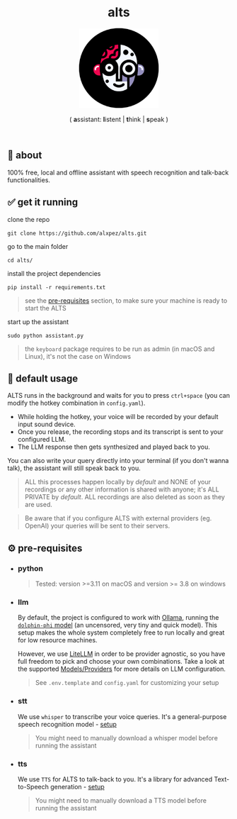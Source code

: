 <h1 align="center">alts</h1>
<p align="center">
  <a href="https://github.com/alxpez/alts" target="_blank">
    <img width="180" src="logo.png">
  </a>
</p>
<p align="center">( <strong>a</strong>ssistant: <strong>l</strong>istent | <strong>t</strong>hink | <strong>s</strong>peak )</p>

</br>

## 💬 about
100% free, local and offline assistant with speech recognition and talk-back functionalities.

## ✅ get it running
clone the repo
```ssh
git clone https://github.com/alxpez/alts.git
```

go to the main folder
```ssh
cd alts/
```

install the project dependencies
```ssh
pip install -r requirements.txt
```
> see the [pre-requisites](#pre-requisites) section, to make sure your machine is ready to start the ALTS

start up the assistant
```ssh
sudo python assistant.py
```
> the `keyboard` package requires to be run as admin (in macOS and Linux), it's not the case on Windows

## 🤖 default usage
<!-- 
TODO: FUTURE FEATURES:
- voice-to-clipboard: talk to take notes, write emails... paste raw or parsed text.
(Use the LLM to reshape/process/parse the whisper result to get a refined result)
(research if possible to paste automatically in the focused text-box)

- task-bar-icon: make the python script into a proper app
(or a simple installable package at least)
(include interface to text too)
-->
ALTS runs in the background and waits for you to press `ctrl+space` (you can modify the hotkey combination in `config.yaml`).
- While holding the hotkey, your voice will be recorded by your default input sound device.
- Once you release, the recording stops and its transcript is sent to your configured LLM.
- The LLM response then gets synthesized and played back to you.

You can also write your query directly into your terminal (if you don't wanna talk), the assistant will still speak back to you.

> ALL this processes happen locally by _default_ and NONE of your recordings or any other information is shared with anyone; it's ALL PRIVATE by _default_. ALL recordings are also deleted as soon as they are used.

> Be aware that if you configure ALTS with external providers (eg. OpenAI) your queries will be sent to their servers.

## ⚙️ pre-requisites
- ### python
  > Tested: version \>=3.11 on macOS and version \>= 3.8 on windows

- ### llm
  By default, the project is configured to work with [Ollama](https://ollama.ai/), running the [`dolphin-phi` model](https://ollama.ai/library/dolphin-phi) (an uncensored, very tiny and quick model). This setup makes the whole system completely free to run locally and great for low resource machines.

  However, we use [LiteLLM](https://github.com/BerriAI/litellm) in order to be provider agnostic, so you have full freedom to pick and choose your own combinations.
  Take a look at the supported [Models/Providers](https://docs.litellm.ai/docs/providers) for more details on LLM configuration.
  > See `.env.template` and `config.yaml` for customizing your setup

<!-- TODO: Include extra information and examples of LLM configurations -->


- ### stt
  We use `whisper` to transcribe your voice queries. It's a general-purpose speech recognition model - [setup](https://github.com/openai/whisper?tab=readme-ov-file#setup)
  > You might need to manually download a whisper model before running the assistant


- ### tts
  We use `TTS` for ALTS to talk-back to you. It's a library for advanced Text-to-Speech generation - [setup](https://github.com/coqui-ai/TTS/tree/dev#installation)
  > You might need to manually download a TTS model before running the assistant

<!-- TODO: Include extra requirements for windows installation -->
